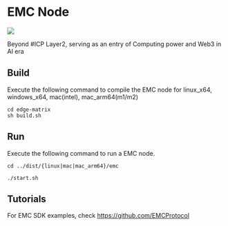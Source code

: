 # EMC Node

![](https://edgematrix.pro/_nuxt/logo.661b4f8c.png)

Beyond #ICP Layer2, serving as an entry of Computing power and Web3 in AI era

## Build
Execute the following command to compile the EMC node for linux_x64, windows_x64, mac(intel), mac_arm64(m1/m2)

```shell
cd edge-matrix
sh build.sh
```

## Run
Execute the following command to run a EMC node.

```shell
cd ../dist/{linux|mac|mac_arm64}/emc

./start.sh

```


## Tutorials
For EMC SDK examples, check https://github.com/EMCProtocol
